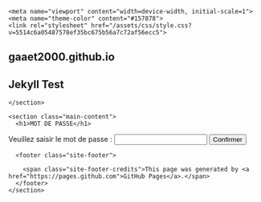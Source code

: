 <!DOCTYPE html>
<html lang="en-US">
  <head>
    <meta charset="UTF-8">

<!-- Begin Jekyll SEO tag v2.7.1 -->
<title>gaaet2000.github.io | Jekyll Test</title>
<meta name="generator" content="Jekyll v3.9.0" />
<meta property="og:title" content="gaaet2000.github.io" />
<meta property="og:locale" content="en_US" />
<meta name="description" content="Jekyll Test" />
<meta property="og:description" content="Jekyll Test" />
<link rel="canonical" href="https://gaaet2000.github.io/" />
<meta property="og:url" content="https://gaaet2000.github.io/" />
<meta property="og:site_name" content="gaaet2000.github.io" />
<meta name="twitter:card" content="summary" />
<meta property="twitter:title" content="gaaet2000.github.io" />
<script type="application/ld+json">
{"name":"gaaet2000.github.io","description":"Jekyll Test","url":"https://gaaet2000.github.io/","@type":"WebSite","headline":"gaaet2000.github.io","@context":"https://schema.org"}</script>
<!-- End Jekyll SEO tag -->

    <meta name="viewport" content="width=device-width, initial-scale=1">
    <meta name="theme-color" content="#157878">
    <link rel="stylesheet" href="/assets/css/style.css?v=5514c6a05487578ef35bc675b56a7c72af56ecc5">
  </head>
  <body>
    <section class="page-header">
      <h1 class="project-name">gaaet2000.github.io</h1>
      <h2 class="project-tagline">Jekyll Test</h2>
      
      
    </section>

    <section class="main-content">
      <h1>MOT DE PASSE</h1>

<p><span>Veuillez saisir le mot de passe : </span>
<input type="password" id="password" />
<button id="ok">Confirmer</button>
<span id="error"></span></p>

<script>
 
document.getElementById('ok').addEventListener('click',function(){
    if(document.getElementById('password').value=='azerty'){
        location.href='https://gaaet2000.github.io/bureau';
    }
    else{
        document.getElementById('error').innerHTML='Le mot de pass est incorrect';
    }
},false);

</script>



      <footer class="site-footer">
        
        <span class="site-footer-credits">This page was generated by <a href="https://pages.github.com">GitHub Pages</a>.</span>
      </footer>
    </section>

    
  </body>
</html>




